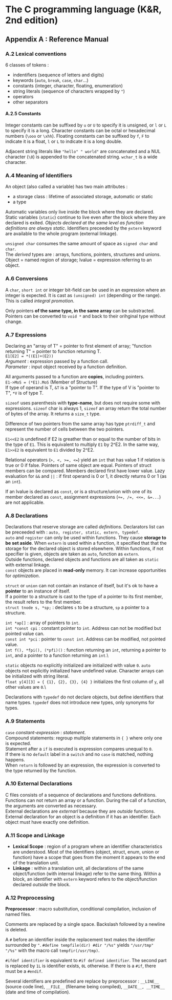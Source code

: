 The C programming language (K&R, 2nd edition)
=============================================

Appendix A : Reference Manual
-----------------------------

### A.2 Lexical conventions
6 classes of tokens :
* indentifiers (sequence of letters and digits)
* keywords (`auto`, `break`, `case`, `char`...)
* constants (integer, character, floating, enumeration)
* string literals (sequence of characters wrapped by `"`)
* operators
* other separators

#### A.2.5 Constants
Integer constants can be suffixed by `u` or `U` to specify it is unsigned, or
`l` or `L` to specify it is a long. Character constants can be octal or
hexadecimal numbers (`\ooo` or `\xhh`). Floating constants can be suffixed by
`f`, `F` to indicate it is a float, `l` or `L` to indicate it is a long double.

Adjacent string literals like `"hello" " world"` are concatenated and a NUL
character (`\0`) is appended to the concatenated string. `wchar_t` is a wide
character.

### A.4 Meaning of Identifiers
An object (also called a variable) has two main attributes :
* a storage class : lifetime of associated storage, automatic or static
* a type

Automatic variables only live inside the block where they are declared. Static
variables (`static`) continue to live even after the block where they are
declared is exited. _Objects declared at the same level as function definitions
are always static_. Identifiers preceeded by the ̣̣`extern` keyword are available
to the whole program (external linkage).

`unsigned char` consumes the same amount of space as `signed char` and `char`.\
The _derived_ types are : arrays, functions, pointers, structures and unions.\
Object = named region of storage; lvalue = expression referring to an object.

### A.6 Conversions
A `char`, `short int` or integer bit-field can be used in an expression where an
integer is expected. It is cast as `(unsigned) int` (depending or the range).
This is called _integral promotion_.

Only pointers **of the same type, in the same array** can be substracted.
Pointers can be converted to `void *` and back to their orihginal type without
change.

### A.7 Expressions
Declaring an "array of T" = pointer to first element of array; "function
returning T" = pointer to function returning T.\
`E1[E2] = *((E1)+(E2))`\
_Argument_ : expression passed by a function call.\
_Parameter_ : input object received by a function definition.

All arguments passed to a function are **copies**, including pointers.\
`E1->MoS = (*E1).MoS` (Member of Structure)\
If type of operand is T, `&T` is a "pointer to T". If the type of V is "pointer to
T", `*V` is of type T.

`sizeof` uses parenthesis with **type-name**, but does not require some with
expressions. `sizeof` char is always 1, `sizeof` an array return the total
number of bytes of the array. It returns a `size_t` type.

Difference of two pointers from the same array has type `ptrdiff_t` and
represent the number of cells between the two pointers.

`E1<<E2` is undefined if E2 is greather than or equal to the number of bits in
the type of `E1`. This is equivalent to multiply `E1` by 2^E2. In the same way,
`E1>>E2` is equivalent to `E1` divided by 2^E2.

Relational operators (`>, <, >=, <=`) yield an `int` that has value 1 if
relation is true or 0 if false. Pointers of same object are equal. Pointers of
struct members can be compared. Members declared first have lower value. Lazy
evaluation for `&&` and `||` : if first operand is 0 or 1, it directly returns 0
or 1 (as an `int`).

If an lvalue is declared as `const`, or is a structure/union with one of its
member declared as `const`, assignment expressions (`+=, /=, <<=, &=...`) are
not applicable.

### A.8 Declarations
Declarations that reserve storage are called _definitions_. Declarators list can
be preceeded with : `auto, register, static, extern, typedef`.\
`auto` and `register` can only be used within functions. They cause **storage to
be set aside**. When `extern` is used within a function, it specified that that
the storage for the declared object is stored elsewhere.
Within functions, if not specifier is given, objects are taken as `auto`,
function as `extern`.\
Outside functions, declared objects and functions are all taken as `static` with
external linkage.\
`const` objects are placed in **read-only** memory. It can increase
opportunities for _optimization_.

`struct` or `union` can not contain an instance of itself, but it's ok to have a
**pointer** to an instance of itself.\
If a pointer to a structure is cast to the type of a pointer to its first
member, the result refers to the first member.\
`struct tnode s, *sp;` : declares `s` to be a structure, `sp` a pointer to a
structure.

`int *ap[]` : array of pointers to `int`.\
`int *const cpi` : constant pointer to `int`. Address can not be modified but
pointed value can.\
`const int *pci` : pointer to `const int`. Address can be modified, not pointed
value.\
`int f(), *fpi(), (*pfi)()` : function returning an `int`, returning a pointer
to `int`, and a pointer to a function returning an `int`.\

`static` objects no explicitly initialized are initialized with value `0`.
`auto` objects not explicitly initialized have undefined value. Character arrays
can be initialized with string literal.\
`float y[4][3] = { {1}, {2}, {3}, {4} }` initializes the first column of `y`,
all other values are `0`.\

Declarations with `typedef` do not declare objects, but define identifiers that
name types. `typedef` does not introduce new types, only synonyms for types.

### A.9 Statements
`case` _constant-expression_ : _statement_.\
Compound statements: regroup multiple statements in `{ }` where only one is
expected.\
Statement after a `if` is executed is expression compares unequal to `0`.\
If there is no `default` label in a `switch` and no `case` is matched, nothing
happens.\
When `return` is followed by an expression, the expression is converted to the
type returned by the function.

### A.10 External Declarations
C files consists of a sequence of declarations and functions definitions.\
Functions can not return an array or a function. During the call of a function,
the arguments are converted as necessary.\
External declarations are _externarl_ because they are _outside_ functions.
External declaration for an object is a definition if it has an identifier. Each
object must have exactly one definition.

### A.11 Scope and Linkage
* **Lexical Scope** : region of a program where an identifier characteristics
  are understood. Most of the identifiers (object, struct, enum, union or
  function) have a scope that goes from the moment it appears to the end of the
  translation unit.
* **Linkage** : within a translation unit, all declarations of the same
  object/function (with internal linkage) refer to the same thing. Within a
  block, an identifier with `extern` keyword refers to the object/function
  declared _outside_ the block.

### A.12 Preprocessing
**Preprocessor** : macro substitution, conditional compilation, inclusion of
named files.

Comments are replaced by a single space. Backslash followed by a newline is
deleted.

A `#` before an identifier inside the replacement text makes the identifier
surrounded by `"`. `#define tempfile(dir) #dir "/%s"` yields `"/usr/tmp" "/%s"`
with the macro call `tempfir(/usr/tmp)`.

`#ifdef identifier` is equivalent to `#if defined identifier`. The second part
is replaced by `1L` is identifier exists, `0L` otherwise. If there is a `#if`,
there must be a `#endif`.

Several identifiers are predefined are replace by preprocessor : `__LINE__`
(source code line), `__FILE__` (filename being compiled), `__DATE__, __TIME__`
(date and time of compilation).
